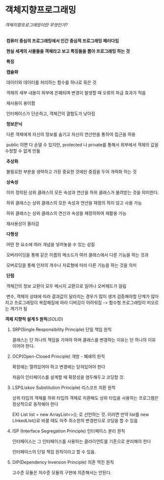 # 객체지향프로그래밍

###### 객체지향프로그래밍이란 무엇인가?

​	**컴퓨터 중심의 프로그래밍에서 인간 중심적 프로그래밍 패러다임**

​	**현실 세계의 사물들을 객체라고 보고 특징들을 뽑아 프로그래밍 하는 것**

​	**특징**

​		**캡슐화**

​			데이터와 데이터를 처리하는 함수를 하나로 묶은 것

​				객체의 세부 내용이 외부에 은폐되며 변경이 발생할 때 오류의 파급 효과가 적음

​			재사용이 용이함

​			인터페이스가 단순하고, 객체간의 결합도가 낮아짐

​		**정보은닉**

​			다른 객체에게 자신의 정보를 숨기고 자신의 연산만을 통하여 접근을 허용

​			public 이면 다 손댈 수 있지만, protected 나 private를 통해서 외부에서 객체의 값을 수정할 수 없게 만듦

​		**추상화**

​			불필요한 부분을 생략하고 가장 중요한 것에만 중점을 두어 개략화 하는 것

​		**상속성**

​			이미 정의된 상위 클래스의 모든 속성과 연산을 하위 클래스가 물려받는 것을 의미한다.

​			하위 클래스는 상위 클래스의 모든 속성과 연산을 재정의 하지 않고 사용 가능

​			하위 클래스는 상위 클래스의 연산과 속성을 재정의하여 재활용 가능

​			재사용성이 올라감

​		**다형성**

​			어떤 한 요소에 여러 개념을 넣어놓을 수 있는 성질

​			오버라이딩을 통해 같은 이름의 메소드가 여러 클래스에서 다른 기능을 하는 것과

​			오버로딩을 통해 인자의 개수나 자료형에 따라 다른 기능을 하는 것을 의미

​	**단점**

​		객체간의 정보 교환이 모두 메시지 교환으로 일어나 오버헤드가 걸림

​		변수, 객체의 상태에 따라 결과값이 달라지는 경우가 많이 생겨 검증해야할 단계가 많아지고 프로그래밍이 복잡해짐에 따라 디버깅이 어려워짐 -> 함수형 프로그래밍이 떠오르는 계기가 됨

**객체 지향적 설계 5 원칙**(*SOLID*)

1. SRP(Single Responsibility Principle) 단일 책임 원칙

   클래스는 단 하나의 책임을 가져야 하며 클래스를 변경하는 이유는 단 하나의 이유이어야 한다.

2. OCP(Open-Closed Principle) 개방 - 폐쇄의 원칙

   확장에는 열려있어야 하고 변경에는 닫혀있어야 한다

   처음이 인터페이스를 설계할 때 확장성을 염두해두고 코딩할 것.

3. LSP(Liskov Substitution Principle) 리스코프 치환 원칙

   상위 타입의 객체를 하위 타입의 객체로 치환해도 상위 타입을 사용하는 프로그램은 정상적으로 동작해야 한다

   EX) List list = new ArrayList<>(); 로 선언하는 것. 이러면 만약 list를 new LInkedLIst()로 바꿀 때도 아주 최소한의 변경만으로 코딩을 할 수 있음

4. ISP (Interface Segregation Principle) 인터페이스 분리 원칙

   인터페이스는 그 인터페이스를 사용하는 클라이언트를 기준으로 분리해야 한다

   인터페이스의 단일 책임 원칙이라고 할 수 있음.

5. DIP(Dependency Inversion Principle) 의존 역전 원칙

   고수준 모듈은 저수준 모듈의 구현에 의존해서는 안된다.